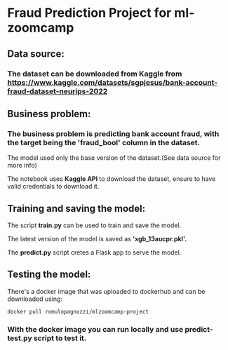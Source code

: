 # Fraud Prediction Project for ml-zoomcamp
## Data source:
### The dataset can be downloaded from Kaggle from https://www.kaggle.com/datasets/sgpjesus/bank-account-fraud-dataset-neurips-2022
## Business problem:
### The business problem is predicting bank account fraud, with the target being the 'fraud_bool' column in the dataset.

The model used only the base version of the dataset.(See data source for more info)

The notebook uses **Kaggle API** to download the dataset, ensure to have valid credentials to download it.
## Training and saving the model:
The script **train.py** can be used to train and save the model.

The latest version of the model is saved as **'xgb_13aucpr.pkl'.**

The **predict.py** script cretes a Flask app to serve the model.

## Testing the model:
There's a docker image that was uploaded to dockerhub and can be downloaded using:

```
docker pull romulopagnozzi/mlzoomcamp-project
```

### With the docker image you can run locally and use **predict-test.py** script to test it.
